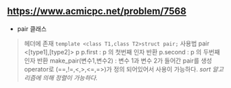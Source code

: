 https://www.acmicpc.net/problem/7568
---
* pair 클래스
 > <utility> 헤더에 존재
 `template <class T1,class T2>struct pair;`
 > 사용법
 > pair <[type1],[type2]> p
 > p.first : p 의 첫번째 인자 반환
 > p.second : p 의 두번째 인자 반환
 > make_pair(변수1,변수2) : 변수 1과 변수 2가 들어간 pair를 생성
 > operator로 (==,!=,<,>,<=,=>)가 정의 되어있어서 사용이 가능하다.
 *sort 알고리즘에 의해 정렬이 가능하다.*
